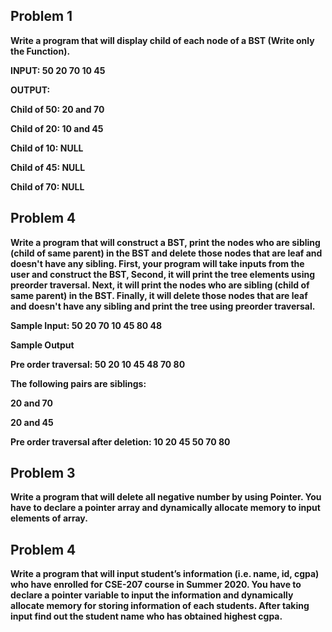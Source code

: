 ## Problem 1
**Write a program that will display child of each node of a BST (Write only the 
Function).**

 **INPUT: 50 20 70 10 45**

**OUTPUT:**

**Child of 50: 20 and 70**

**Child of 20: 10 and 45**

**Child of 10: NULL**

**Child of 45: NULL**

**Child of 70: NULL**





## Problem 4
**Write a program that will construct a BST, print the nodes who are sibling (child of same parent) in the BST and delete those nodes that are leaf and doesn't have any sibling.
First, your program will take inputs from the user and construct the BST, Second, it will print the tree elements using preorder traversal. Next, it will print the nodes who are sibling (child of same parent) in the BST. Finally, it will delete those nodes that are leaf and doesn't have any sibling and print the tree using preorder traversal.**

**Sample Input: 50 20 70 10 45 80 48**

**Sample Output**

**Pre order traversal: 50 20 10 45 48 70 80**

**The following pairs are siblings:**

**20 and 70**

**20 and 45**

**Pre order traversal after deletion: 10 20 45 50 70 80**

## Problem 3

**Write a program that will delete all negative number by using Pointer. You have to declare a 
pointer array and dynamically allocate memory to input elements of array.**
  
## Problem 4

  **Write a program that will input student’s information (i.e. name, id, cgpa) who have enrolled for CSE-207 course in Summer 2020. You have to declare a pointer variable to input the 
information and dynamically allocate memory for storing information of each students. After 
taking input find out the student name who has obtained highest cgpa.**
